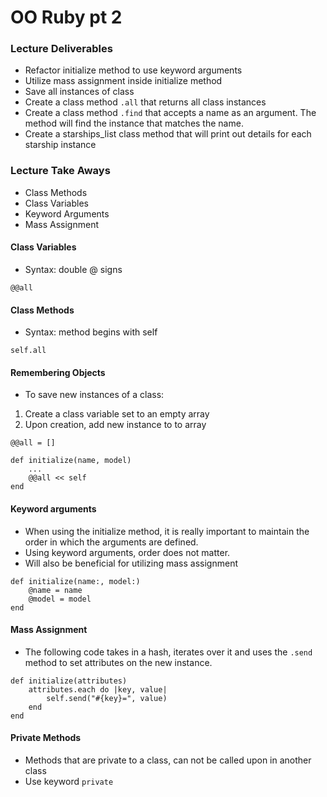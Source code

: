 # OO Ruby pt 2

### Lecture Deliverables

- Refactor initialize method to use keyword arguments
- Utilize mass assignment inside initialize method
- Save all instances of class
- Create a class method `.all` that returns all class instances
- Create a class method `.find` that accepts a name as an argument. The method will find the instance that matches the name.
- Create a starships_list class method that will print out details for each starship instance

### Lecture Take Aways

- Class Methods
- Class Variables
- Keyword Arguments
- Mass Assignment

#### Class Variables

- Syntax: double @ signs

```
@@all
```

#### Class Methods

- Syntax: method begins with self

```
self.all
```

#### Remembering Objects

- To save new instances of a class:

1. Create a class variable set to an empty array
2. Upon creation, add new instance to to array

```
@@all = []

def initialize(name, model)
    ...
    @@all << self
end
```

#### Keyword arguments
- When using the initialize method, it is really important to maintain the order in which the arguments are defined. 
- Using keyword arguments, order does not matter.
- Will also be beneficial for utilizing mass assignment 

```
def initialize(name:, model:)
    @name = name
    @model = model
end
```

#### Mass Assignment

- The following code takes in a hash, iterates over it and uses the `.send` method to set attributes on the new instance. 

```
def initialize(attributes)
    attributes.each do |key, value| 
        self.send("#{key}=", value)
    end
end 
```

#### Private Methods

- Methods that are private to a class, can not be called upon in another class
- Use keyword `private`

